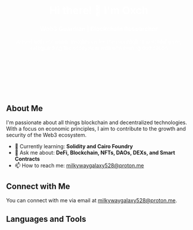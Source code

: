 <div style="background-image: url(https://imgs.search.brave.com/vogsNCAuAd2E6bDcHs5SiSELZQoyTPFVlR5mRR64QEw/rs:fit:860:0:0/g:ce/aHR0cHM6Ly9jZG4u/d2FsbHBhcGVyc2Fm/YXJpLmNvbS83MS80/MS9SNXpUdkEuanBn); background-size: cover; padding: 100px 0; text-align: center; color: white;">
    <h1>Hi there! 👋 I'm Oxch</h1>
    <h3>Web3 Guardian | Blockchain Researcher</h3>
    <p>Armed with economic insights under the moonlight's watchful gaze,<br> safeguarding the ecosystem with unwavering dedication</p>
</div>

## About Me

I'm passionate about all things blockchain and decentralized technologies. With a focus on economic principles, I aim to contribute to the growth and security of the Web3 ecosystem.

- 🌱 Currently learning: **Solidity and Cairo Foundry**
- 💬 Ask me about: **DeFi, Blockchain, NFTs, DAOs, DEXs, and Smart Contracts**
- 📫 How to reach me: [milkywaygalaxy528@proton.me](mailto:milkywaygalaxy528@proton.me)

## Connect with Me

You can connect with me via email at [milkywaygalaxy528@proton.me](mailto:milkywaygalaxy528@proton.me).

<!-- Add your social media links here -->

## Languages and Tools

<!-- Your icons for languages and tools -->

<!-- You can add more information about your projects, achievements, or anything else you'd like to showcase -->
